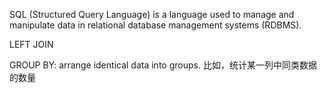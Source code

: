 SQL (Structured Query Language) is a language used to manage and manipulate data in relational database management systems (RDBMS).

LEFT JOIN

GROUP BY: arrange identical data into groups. 比如，统计某一列中同类数据的数量

